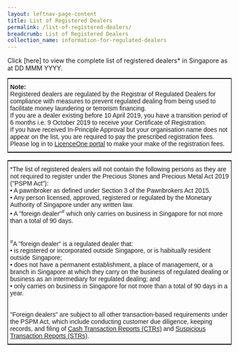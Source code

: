 ```yaml
---
layout: leftnav-page-content
title: List of Registered Dealers
permalink: /list-of-registered-dealers/
breadcrumb: List of Registered Dealers
collection_name: information-for-regulated-dealers
---
```


Click [here] to view the complete list of registered dealers* in Singapore as at DD MMM YYYY.

<style type="text/css">
.tg  {border-collapse:collapse;border-spacing:0;}
.tg td{font-family:Arial, sans-serif;font-size:14px;padding:10px 5px;border-style:solid;border-width:1px;overflow:hidden;word-break:normal;border-color:black;}
.tg th{font-family:Arial, sans-serif;font-size:14px;font-weight:normal;padding:10px 5px;border-style:solid;border-width:1px;overflow:hidden;word-break:normal;border-color:black;}
.tg .tg-xldj{border-color:inherit;text-align:left}
</style>
<table class="tg">
  <tr>
    <th class="tg-xldj"><span style="font-weight:bold">Note:</span><br><span style="font-style:inherit">Registered dealers are regulated by the Registrar of Regulated Dealers for compliance with measures to prevent regulated dealing from being used to facilitate money laundering or terrorism financing.</span><br><span style="font-style:inherit">If you are a dealer existing before 10 April 2019, you have a transition period of 6 months i.e. 9 October 2019 to receive your Certificate of Registration.</span><br><span style="font-style:inherit">If you have received In-Principle Approval but your organisation name does not appear on the list, you are required to pay the prescribed registration fees. Please log in to <a href="https://licence1.business.gov.sg/web/frontier/home">LicenceOne portal</a> to make your make of the registration fees.</span></th>
  </tr>
</table>
<br>

<style type="text/css">
.tg  {border-collapse:collapse;border-spacing:0;border-width:1px;border-style:solid;border-color:black;margin:0px auto;}
.tg td{font-family:Arial, sans-serif;font-size:14px;padding:10px 5px;border-style:solid;border-width:0px;overflow:hidden;word-break:normal;}
.tg th{font-family:Arial, sans-serif;font-size:14px;font-weight:normal;padding:10px 5px;border-style:solid;border-width:0px;overflow:hidden;word-break:normal;}
.tg .tg-0a7q{border-color:#000000;text-align:left;vertical-align:middle}
@media screen and (max-width: 767px) {.tg {width: auto !important;}.tg col {width: auto !important;}.tg-wrap {overflow-x: auto;-webkit-overflow-scrolling: touch;margin: auto 0px;}}</style>
<div class="tg-wrap"><table class="tg">
  <tr>
    <td class="tg-0a7q">*The list of registered dealers will not contain the following persons as they are not required to register under the Precious Stones and Precious Metal Act 2019 ("PSPM Act"):<br> • A pawnbroker as defined under Section 3 of the Pawnbrokers Act 2015.<br> • Any person licensed, approved, registered or regulated by the Monetary Authority of Singapore under any written law.<br> • A "foreign dealer"<sup>#</sup> which only carries on business in Singapore for not more than a total of 90 days.<br><br><br><sup>#</sup>A "foreign dealer" is a regulated dealer that:<br> • is registered or incorporated outside Singapore, or is habitually resident outside Singapore;<br> • does not have a permanent establishment, a place of management, or a branch in Singapore at which they carry on the business of regulated dealing or business as an intermediary for regulated dealing; and<br> • only carries on business in Singapore for not more than a total of 90 days in a year.<br><br><br>"Foreign dealers" are subject to all other transaction-based requirements under the PSPM Act, which include conducting customer due diligence, keeping records, and filing of <a href="https://www.police.gov.sg/about-us/organisational-structure/specialist-staff-departments/commercial-affairs-department/aml-cft/suspicious-transaction-reporting-office/cash-transaction-reporting">Cash Transaction Reports (CTRs)</a> and <a href="https://www.police.gov.sg/about-us/organisational-structure/specialist-staff-departments/commercial-affairs-department/aml-cft/suspicious-transaction-reporting-office/suspicious-transaction-reporting#content">Suspicious Transaction Reports (STRs)</a>.</td>
  </tr>
</table></div>
